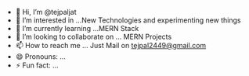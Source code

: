 - 👋 Hi, I’m @tejpaljat
- 👀 I’m interested in ...New Technologies and experimenting new things
- 🌱 I’m currently learning ...MERN Stack
- 💞️ I’m looking to collaborate on ... MERN Projects
- 📫 How to reach me ... Just Mail on tejpal2449@gmail.com
- 😄 Pronouns: ... 
- ⚡ Fun fact: ...

<!---
tejpaljat/tejpaljat is a ✨ special ✨ repository because its `README.md` (this file) appears on your GitHub profile.
You can click the Preview link to take a look at your changes.
--->
